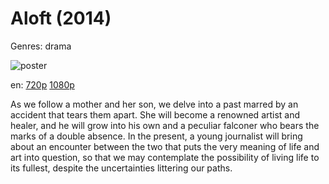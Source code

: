 # Aloft (2014)

Genres: drama

![poster](http://image.tmdb.org/t/p/w500/fxwJywCV6XLAFi0FcqVyduw0Fu.jpg)

en:
  [720p](magnet:?xt=urn:btih:9FE234116BE1051960F4734D2A2C4701B153943E&tr=udp://glotorrents.pw:6969/announce&tr=udp://tracker.opentrackr.org:1337/announce&tr=udp://torrent.gresille.org:80/announce&tr=udp://tracker.openbittorrent.com:80&tr=udp://tracker.coppersurfer.tk:6969&tr=udp://tracker.leechers-paradise.org:6969&tr=udp://p4p.arenabg.ch:1337&tr=udp://tracker.internetwarriors.net:1337)
  [1080p](magnet:?xt=urn:btih:f9766e6e32aa4854ecccd9594862f46181d91bd7&dn=Aloft+%282014%29+1080p+BrRip+x264+-+YIFY&tr=udp%3A%2F%2Ftracker.openbittorrent.com%3A80%2Fannounce&tr=udp%3A%2F%2Fglotorrents.pw%3A6969%2Fannounce&tr=udp%3A%2F%2Ftracker.openbittorrent.com%3A80%2Fannounce&tr=udp%3A%2F%2Ftracker.opentrackr.org%3A1337%2Fannounce&tr=udp%3A%2F%2Fzer0day.to%3A1337%2Fannounce&tr=udp%3A%2F%2Ftracker.coppersurfer.tk%3A6969%2Fannounce)
  


As we follow a mother and her son, we delve into a past marred by an accident that tears them apart. She will become a renowned artist and healer, and he will grow into his own and a peculiar falconer who bears the marks of a double absence. In the present, a young journalist will bring about an encounter between the two that puts the very meaning of life and art into question, so that we may contemplate the possibility of living life to its fullest, despite the uncertainties littering our paths.